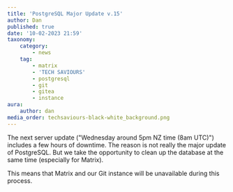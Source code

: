 ```yaml
---
title: 'PostgreSQL Major Update v.15'
author: Dan
published: true
date: '10-02-2023 21:59'
taxonomy:
    category:
        - news
    tag:
        - matrix
        - 'TECH SAVIOURS'
        - postgresql
        - git
        - gitea
        - instance
aura:
    author: dan
media_order: techsaviours-black-white_background.png
---
```


The next server update ("Wednesday around 5pm NZ time (8am UTC)") includes a few hours of downtime.
The reason is not really the major update of PostgreSQL. But we take the opportunity to clean up the database at the same time (especially for Matrix).

This means that Matrix and our Git instance will be unavailable during this process.
